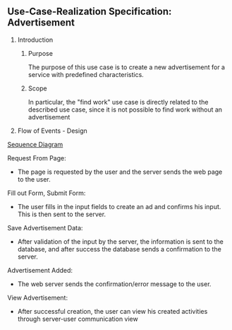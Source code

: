 
## Use-Case-Realization Specification: Advertisement

1. Introduction
    1. Purpose

       The purpose of this use case is to create a new advertisement for a service with predefined characteristics.
    
    2. Scope

       In particular, the "find work" use case is directly related to the described use case, since it is not possible to find work without an advertisement
  

2. Flow of Events - Design

[Sequence Diagram](../images/Diagramme/Sequenzdiagramme/FormPageAdvertisement.png)

Request From Page:

- The page is requested by the user and the server sends the web page to the user.
    
Fill out Form, Submit Form:

- The user fills in the input fields to create an ad and confirms his input. This is then sent to the server.

Save Advertisement Data:

- After validation of the input by the server, the information is sent to the database, and after success the database sends a confirmation to the server. 

Advertisement Added:

- The web server sends the confirmation/error message to the user.

View Advertisement:

- After successful creation, the user can view his created activities through server-user communication view
